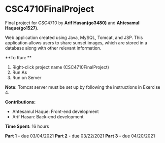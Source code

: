 # CSC4710FinalProject
Final project for CSC4710 by **Arif Hasan(go3480)** and **Ahtesamul Haque(go1527)**.

Web application created using Java, MySQL, Tomcat, and JSP.
This application allows users to share sunset images, which are stored in a database along with other relevant information.

**To Run: **
  1) Right-click project name (CSC4710FinalProject)
  2) Run As
  3) Run on Server
 
**Note:** Tomcat server must be set up by following the instructions in Exercise 4.

**Contributions:**
  - Ahtesamul Haque: Front-end development 
  - Arif Hasan: Back-end development 
  
**Time Spent:** 16 hours

**Part 1** - due 03/04/2021
**Part 2** - due 03/22/2021
**Part 3** - due 04/20/2021
